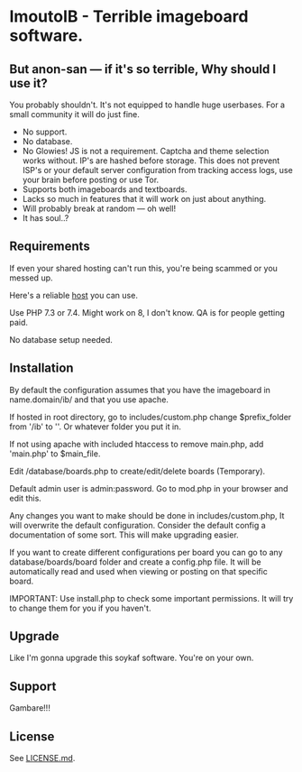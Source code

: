 ImoutoIB - Terrible imageboard software.
========================================================

But anon-san — if it's so terrible, Why should I use it?
------------

You probably shouldn't. It's not equipped to handle huge userbases. For a small community it will do just fine.
- No support.
- No database.
- No Glowies! JS is not a requirement. Captcha and theme selection works without. IP's are hashed before storage. This does not prevent ISP's or your default server configuration from tracking access logs, use your brain before posting or use Tor.
- Supports both imageboards and textboards.
- Lacks so much in features that it will work on just about anything.
- Will probably break at random — oh well!
- It has soul..?

Requirements
------------
If even your shared hosting can't run this, you're being scammed or you messed up. 

Here's a reliable [host](https://www.hostwinds.com/7694-2.html) you can use.

Use PHP 7.3 or 7.4. Might work on 8, I don't know. QA is for people getting paid.

No database setup needed.

Installation
-------------

By default the configuration assumes that you have the imageboard in name.domain/ib/ and that you use apache.

If hosted in root directory, go to includes/custom.php change $prefix_folder from '/ib' to ''. Or whatever folder you put it in.

If not using apache with included htaccess to remove main.php, add 'main.php' to $main_file.

Edit /database/boards.php to create/edit/delete boards (Temporary).

Default admin user is admin:password. Go to mod.php in your browser and edit this.

Any changes you want to make should be done in includes/custom.php, It will overwrite the default configuration. Consider the default config a documentation of some sort. This will make upgrading easier.

If you want to create different configurations per board you can go to any database/boards/board folder and create a config.php file. <?php $default_name = "Technology Enthusiast" ?> 
It will be automatically read and used when viewing or posting on that specific board.

IMPORTANT: Use install.php to check some important permissions. It will try to change them for you if you haven't.

Upgrade
-------

Like I'm gonna upgrade this soykaf software. You're on your own.

Support
--------

Gambare!!!

License
--------
See [LICENSE.md](http://github.com/ithrts/ImoutoIB/blob/master/LICENSE.md).
